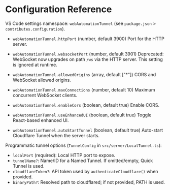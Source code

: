 # Configuration Reference

VS Code settings namespace: `webAutomationTunnel` (see `package.json` > `contributes.configuration`).

- `webAutomationTunnel.httpPort` (number, default 3900)
  Port for the HTTP server.

- `webAutomationTunnel.websocketPort` (number, default 3901)
  Deprecated: WebSocket now upgrades on path `/ws` via the HTTP server. This setting is ignored at runtime.

- `webAutomationTunnel.allowedOrigins` (array<string>, default ["*"])
  CORS and WebSocket allowed origins.

- `webAutomationTunnel.maxConnections` (number, default 10)
  Maximum concurrent WebSocket clients.

- `webAutomationTunnel.enableCors` (boolean, default true)
  Enable CORS.

- `webAutomationTunnel.useEnhancedUI` (boolean, default true)
  Toggle React-based enhanced UI.

- `webAutomationTunnel.autoStartTunnel` (boolean, default true)
  Auto-start Cloudflare Tunnel when the server starts.

Programmatic tunnel options (`TunnelConfig` in `src/server/LocalTunnel.ts`):
- `localPort` (required): Local HTTP port to expose.
- `tunnelName?`: Name/ID for a Named Tunnel. If omitted/empty, Quick Tunnel is used.
- `cloudflareToken?`: API token used by `authenticateCloudflare()` when provided.
- `binaryPath?`: Resolved path to cloudflared; if not provided, PATH is used.
